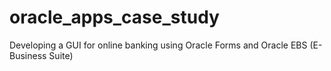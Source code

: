 # oracle_apps_case_study
Developing a GUI for online banking using Oracle Forms and Oracle EBS (E-Business Suite)

